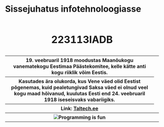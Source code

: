 <!DOCTYPE html>
<html lang="en">
<head>
    <meta charset="UTF-8">
    <title></title>
</head>
<body>
<h1>Sissejuhatus infotehnoloogiasse</h1>
<table>
    <caption><h1>223113IADB</h1></caption>
    <tr>
        <th>19. veebruaril 1918 moodustas Maanõukogu vanematekogu Eestimaa Päästekomitee, kelle kätte anti kogu riiklik
            võim Eestis.
        </th>
    </tr>
    <tr>
        <th>Kasutades ära olukorda, kus Vene väed olid Eestist põgenemas, kuid pealetungivad Saksa väed ei
            olnud veel kogu maad hõivanud, kuulutas Eesti end 24. veebruaril 1918 iseseisvaks vabariigiks.</th>
    </tr>
    <tr>
        <th>Link: <a href= "https://taltech.ee/">Taltech.ee </a></th>
    </tr>
    <tr>
        <th><img src="https://qph.cf2.quoracdn.net/main-qimg-c2eb99071616348eac9726249d541846-lq" alt="Programming is fun"/><th>
    </tr>
</table>
</body>
</html>
